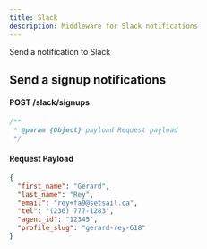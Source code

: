 ```yaml
---
title: Slack
description: Middleware for Slack notifications
---
```


Send a notification to Slack

## Send a signup notifications

#### POST /slack/signups

```js
/**
 * @param {Object} payload Request payload
 */
```

#### Request Payload

```json
{
  "first_name": "Gerard",
  "last_name": "Rey",
  "email": "rey+fa9@setsail.ca",
  "tel": "(236) 777-1283",
  "agent_id": "12345",
  "profile_slug": "gerard-rey-618"
}
```
